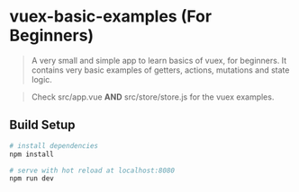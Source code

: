 # vuex-basic-examples (For Beginners)

> A very small and simple app to learn basics of vuex, for beginners.
> It contains very basic examples of getters, actions, mutations and state logic.

> Check src/app.vue <b>AND</b> src/store/store.js for the vuex examples.

## Build Setup

``` bash
# install dependencies
npm install

# serve with hot reload at localhost:8080
npm run dev
